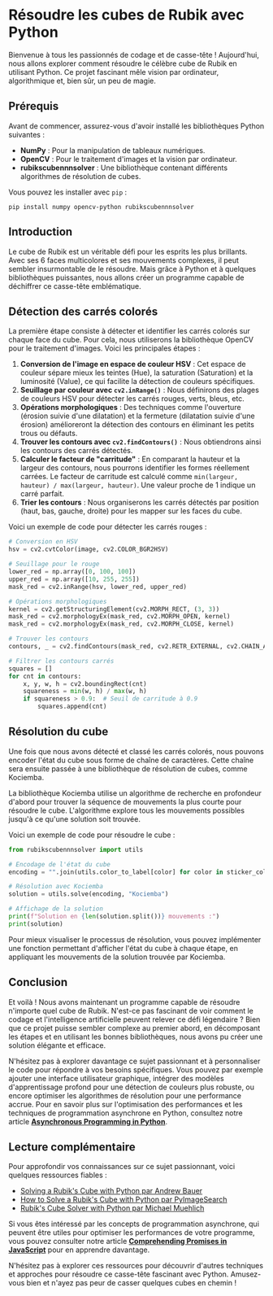 # Résoudre les cubes de Rubik avec Python

Bienvenue à tous les passionnés de codage et de casse-tête ! Aujourd'hui, nous allons explorer comment résoudre le célèbre cube de Rubik en utilisant Python. Ce projet fascinant mêle vision par ordinateur, algorithmique et, bien sûr, un peu de magie.

## Prérequis

Avant de commencer, assurez-vous d'avoir installé les bibliothèques Python suivantes :

- **NumPy** : Pour la manipulation de tableaux numériques.
- **OpenCV** : Pour le traitement d'images et la vision par ordinateur.
- **rubikscubennnsolver** : Une bibliothèque contenant différents algorithmes de résolution de cubes.

Vous pouvez les installer avec `pip` :

```
pip install numpy opencv-python rubikscubennnsolver
```

## Introduction

Le cube de Rubik est un véritable défi pour les esprits les plus brillants. Avec ses 6 faces multicolores et ses mouvements complexes, il peut sembler insurmontable de le résoudre. Mais grâce à Python et à quelques bibliothèques puissantes, nous allons créer un programme capable de déchiffrer ce casse-tête emblématique.

## Détection des carrés colorés

La première étape consiste à détecter et identifier les carrés colorés sur chaque face du cube. Pour cela, nous utiliserons la bibliothèque OpenCV pour le traitement d'images. Voici les principales étapes :

1. **Conversion de l'image en espace de couleur HSV** : Cet espace de couleur sépare mieux les teintes (Hue), la saturation (Saturation) et la luminosité (Value), ce qui facilite la détection de couleurs spécifiques.
2. **Seuillage par couleur avec `cv2.inRange()`** : Nous définirons des plages de couleurs HSV pour détecter les carrés rouges, verts, bleus, etc.
3. **Opérations morphologiques** : Des techniques comme l'ouverture (érosion suivie d'une dilatation) et la fermeture (dilatation suivie d'une érosion) amélioreront la détection des contours en éliminant les petits trous ou défauts.
4. **Trouver les contours avec `cv2.findContours()`** : Nous obtiendrons ainsi les contours des carrés détectés.
5. **Calculer le facteur de "carritude"** : En comparant la hauteur et la largeur des contours, nous pourrons identifier les formes réellement carrées. Le facteur de carritude est calculé comme `min(largeur, hauteur) / max(largeur, hauteur)`. Une valeur proche de 1 indique un carré parfait.
6. **Trier les contours** : Nous organiserons les carrés détectés par position (haut, bas, gauche, droite) pour les mapper sur les faces du cube.

Voici un exemple de code pour détecter les carrés rouges :

```python
# Conversion en HSV
hsv = cv2.cvtColor(image, cv2.COLOR_BGR2HSV)

# Seuillage pour le rouge
lower_red = np.array([0, 100, 100])
upper_red = np.array([10, 255, 255])
mask_red = cv2.inRange(hsv, lower_red, upper_red)

# Opérations morphologiques
kernel = cv2.getStructuringElement(cv2.MORPH_RECT, (3, 3))
mask_red = cv2.morphologyEx(mask_red, cv2.MORPH_OPEN, kernel)
mask_red = cv2.morphologyEx(mask_red, cv2.MORPH_CLOSE, kernel)

# Trouver les contours
contours, _ = cv2.findContours(mask_red, cv2.RETR_EXTERNAL, cv2.CHAIN_APPROX_SIMPLE)

# Filtrer les contours carrés
squares = []
for cnt in contours:
    x, y, w, h = cv2.boundingRect(cnt)
    squareness = min(w, h) / max(w, h)
    if squareness > 0.9:  # Seuil de carritude à 0.9
        squares.append(cnt)
```

## Résolution du cube

Une fois que nous avons détecté et classé les carrés colorés, nous pouvons encoder l'état du cube sous forme de chaîne de caractères. Cette chaîne sera ensuite passée à une bibliothèque de résolution de cubes, comme Kociemba.

La bibliothèque Kociemba utilise un algorithme de recherche en profondeur d'abord pour trouver la séquence de mouvements la plus courte pour résoudre le cube. L'algorithme explore tous les mouvements possibles jusqu'à ce qu'une solution soit trouvée.

Voici un exemple de code pour résoudre le cube :

```python
from rubikscubennnsolver import utils

# Encodage de l'état du cube
encoding = "".join(utils.color_to_label[color] for color in sticker_colors)

# Résolution avec Kociemba
solution = utils.solve(encoding, "Kociemba")

# Affichage de la solution
print(f"Solution en {len(solution.split())} mouvements :")
print(solution)
```

Pour mieux visualiser le processus de résolution, vous pouvez implémenter une fonction permettant d'afficher l'état du cube à chaque étape, en appliquant les mouvements de la solution trouvée par Kociemba.

## Conclusion

Et voilà ! Nous avons maintenant un programme capable de résoudre n'importe quel cube de Rubik. N'est-ce pas fascinant de voir comment le codage et l'intelligence artificielle peuvent relever ce défi légendaire ? Bien que ce projet puisse sembler complexe au premier abord, en décomposant les étapes et en utilisant les bonnes bibliothèques, nous avons pu créer une solution élégante et efficace.

N'hésitez pas à explorer davantage ce sujet passionnant et à personnaliser le code pour répondre à vos besoins spécifiques. Vous pouvez par exemple ajouter une interface utilisateur graphique, intégrer des modèles d'apprentissage profond pour une détection de couleurs plus robuste, ou encore optimiser les algorithmes de résolution pour une performance accrue. Pour en savoir plus sur l'optimisation des performances et les techniques de programmation asynchrone en Python, consultez notre article [**Asynchronous Programming in Python**](https://tim-tek.com/async-python).

## Lecture complémentaire

Pour approfondir vos connaissances sur ce sujet passionnant, voici quelques ressources fiables :

- [Solving a Rubik's Cube with Python par Andrew Bauer](https://github.com/andrewbauer/rubiks-cube-solver)
- [How to Solve a Rubik's Cube with Python par PyImageSearch](https://pyimagesearch.com/2022/01/31/how-to-solve-a-rubiks-cube-with-python/) 
- [Rubik's Cube Solver with Python par Michael Muehlich](https://github.com/mdmuehli/rubiks-cube-solver)

Si vous êtes intéressé par les concepts de programmation asynchrone, qui peuvent être utiles pour optimiser les performances de votre programme, vous pouvez consulter notre article [**Comprehending Promises in JavaScript**](https://tim-tek.com/javascript-promises) pour en apprendre davantage.

N'hésitez pas à explorer ces ressources pour découvrir d'autres techniques et approches pour résoudre ce casse-tête fascinant avec Python. Amusez-vous bien et n'ayez pas peur de casser quelques cubes en chemin !